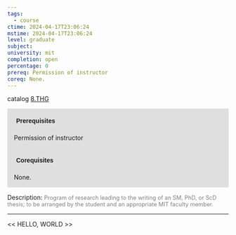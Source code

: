 ```yaml
---
tags:
  - course
ctime: 2024-04-17T23:06:24
mstime: 2024-04-17T23:06:24
level: graduate
subject: 
university: mit
completion: open
percentage: 0
prereq: Permission of instructor
coreq: None.
---
```


catalog [8.THG](http://student.mit.edu/catalog/m8b.html#8.THG)

<span style="display: block; padding: 15px; background-color: rgb(100, 100, 100, 0.2);"><font id="m_prereq3787_0" style="display: block; font-family: Arial, sans-serif; font-weight: bold; padding: 5px">Prerequisites</font><br><span id="prereq3787_0">Permission of instructor</span></span>
<span style="display: block; padding: 15px; background-color: rgb(100, 100, 100, 0.2);"><font id="m_coreq3787_0" style="display: block; font-family: Arial, sans-serif; font-weight: bold; padding: 5px">Corequisites</font><br><span id="coreq3787_0">None.</span></span>

<font style="">Description:</font>
<font style="color: grey; font-size: 0.8rem;">Program of research leading to the writing of an SM, PhD, or ScD thesis; to be arranged by the student and an appropriate MIT faculty member.</font>



---

<< HELLO, WORLD >>
